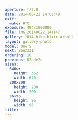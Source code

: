 ```yaml
---
aperture: f/2.0
date: 2014-06-22 14:01:48
exif:
  make: HTC
exposure: 494/1000000
file: IMG_20140622_140147
gallery: 2014-hike-blair-atholl
layout: gallery-photo
model: One S
next: 8be2331
ordering: 16
previous: 82ade2e
sizes:
  640w:
    height: 362
    width: 640
  200x200:
    height: 200
    width: 200
  96x96:
    height: 96
    width: 96
title: 
---
```


